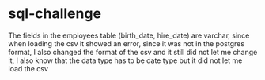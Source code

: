 # sql-challenge


The fields in the employees table (birth_date, hire_date) are varchar, since when loading the csv it showed an error, since it was not in the postgres format, I also changed the format of the csv and it still did not let me change it, I also know that the data type has to be date type but it did not let me load the csv
